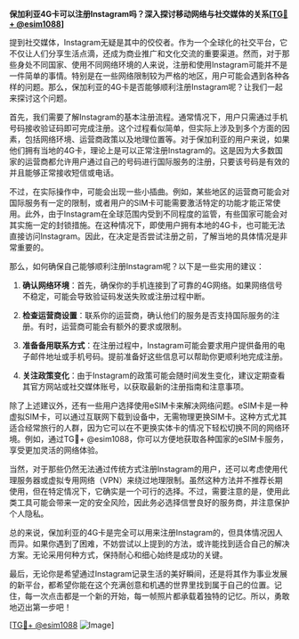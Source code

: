 **保加利亚4G卡可以注册Instagram吗？深入探讨移动网络与社交媒体的关系[[TG💪+ @esim1088](https://t.me/s/esim1088)]**

提到社交媒体，Instagram无疑是其中的佼佼者。作为一个全球化的社交平台，它不仅让人们分享生活点滴，还成为商业推广和文化交流的重要渠道。然而，对于那些身处不同国家、使用不同网络环境的人来说，注册和使用Instagram可能并不是一件简单的事情。特别是在一些网络限制较为严格的地区，用户可能会遇到各种各样的问题。那么，保加利亚的4G卡是否能够顺利注册Instagram呢？让我们一起来探讨这个问题。

首先，我们需要了解Instagram的基本注册流程。通常情况下，用户只需通过手机号码接收验证码即可完成注册。这个过程看似简单，但实际上涉及到多个方面的因素，包括网络环境、运营商政策以及地理位置等。对于保加利亚的用户来说，如果他们拥有当地的4G卡，理论上是可以正常注册Instagram的。这是因为大多数国家的运营商都允许用户通过自己的号码进行国际服务的注册，只要该号码是有效的并且能够正常接收短信或电话。

不过，在实际操作中，可能会出现一些小插曲。例如，某些地区的运营商可能会对国际服务有一定的限制，或者用户的SIM卡可能需要激活特定的功能才能正常使用。此外，由于Instagram在全球范围内受到不同程度的监管，有些国家可能会对其实施一定的封锁措施。在这种情况下，即使用户拥有本地的4G卡，也可能无法直接访问Instagram。因此，在决定是否尝试注册之前，了解当地的具体情况是非常重要的。

那么，如何确保自己能够顺利注册Instagram呢？以下是一些实用的建议：

1. **确认网络环境**：首先，确保你的手机连接到了可靠的4G网络。如果网络信号不稳定，可能会导致验证码发送失败或注册过程中断。

2. **检查运营商设置**：联系你的运营商，确认他们的服务是否支持国际服务的注册。有时，运营商可能会有额外的要求或限制。

3. **准备备用联系方式**：在注册过程中，Instagram可能会要求用户提供备用的电子邮件地址或手机号码。提前准备好这些信息可以帮助你更顺利地完成注册。

4. **关注政策变化**：由于Instagram的政策可能会随时间发生变化，建议定期查看其官方网站或社交媒体账号，以获取最新的注册指南和注意事项。

除了上述建议外，还有一些用户选择使用eSIM卡来解决网络问题。eSIM卡是一种虚拟SIM卡，可以通过互联网下载到设备中，无需物理更换SIM卡。这种方式尤其适合经常旅行的人群，因为它可以在不更换实体卡的情况下轻松切换不同的网络环境。例如，通过TG💪+ @esim1088，你可以方便地获取各种国家的eSIM卡服务，享受更加灵活的网络体验。

当然，对于那些仍然无法通过传统方式注册Instagram的用户，还可以考虑使用代理服务器或虚拟专用网络（VPN）来绕过地理限制。虽然这种方法并不推荐长期使用，但在特定情况下，它确实是一个可行的选择。不过，需要注意的是，使用此类工具可能会带来一定的安全风险，因此务必选择信誉良好的服务商，并注意保护个人隐私。

总的来说，保加利亚的4G卡是完全可以用来注册Instagram的，但具体情况因人而异。如果你遇到了困难，不妨尝试以上提到的方法，或许能找到适合自己的解决方案。无论采用何种方式，保持耐心和细心始终是成功的关键。

最后，无论你是希望通过Instagram记录生活的美好瞬间，还是将其作为事业发展的新平台，都希望你能在这个充满创意和机遇的世界里找到属于自己的位置。记住，每一次点击都是一个新的开始，每一帧照片都承载着独特的记忆。所以，勇敢地迈出第一步吧！

[[TG💪+ @esim1088](https://t.me/s/esim1088) ![Image](https://i.postimg.cc/4NQfJmqS/Snipaste-2025-05-13-00-14-12.png)]